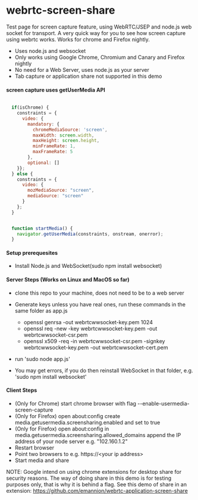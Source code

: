 webrtc-screen-share    
===================


Test page for screen capture feature, using WebRTC/JSEP and node.js web socket for transport. A very quick way for you to see how screen capture using webrtc works. Works for chrome and Firefox nightly.

- Uses node.js and websocket
- Only works using Google Chrome, Chromium and Canary and Firefox nightly
- No need for a Web Server, uses node.js as your server
- Tab capture or application share not supported in this demo


#### screen capture uses getUserMedia API

```javascript

  if(isChrome) {   
    constraints = { 
      video: {
        mandatory: {
          chromeMediaSource: 'screen',
          maxWidth: screen.width,
          maxHeight: screen.height,
          minFrameRate: 1,
          maxFrameRate: 5
        },  
        optional: []
    }}; 
  } else {
    constraints = { 
      video: {
        mozMediaSource: "screen",
        mediaSource: "screen"
      }   
    };  
  }


  function startMedia() {
    navigator.getUserMedia(constraints, onstream, onerror);
  }

```

####  Setup prerequesites

- Install Node.js  and  WebSocket(sudo npm install websocket)


####  Server Steps (Works on Linux and MacOS so far)

- clone this repo to your machine, does not need to be to a web server

- Generate keys unless you have real ones, run these commands in the same folder as app.js
  -  openssl genrsa -out webrtcwwsocket-key.pem 1024
  -  openssl req -new -key webrtcwwsocket-key.pem -out webrtcwwsocket-csr.pem
  -  openssl x509 -req -in webrtcwwsocket-csr.pem -signkey webrtcwwsocket-key.pem -out webrtcwwsocket-cert.pem
  
- run   'sudo node app.js'
- You may get errors, if you do then reinstall WebSocket in that folder, e.g. 'sudo npm install websocket'


####  Client Steps

- (Only for Chrome) start chrome browser with flag   --enable-usermedia-screen-capture 
- (Only for Firefox) open about:config create  media.getusermedia.screensharing.enabled and set to true
- (Only for Firefox) open about:config in media.getusermedia.screensharing.allowed_domains append the IP address of your node server e.g. "102.160.1.2"
- Restart browser
- Point two browsers to  e.g. https://\<your ip address\>
- Start media and share


NOTE: Google intend on using chrome extensions for desktop share for security reasons.  The way of doing share in this demo is for testing purposes only, that is why it is behind a flag.
See this demo of share in an extension: 
https://github.com/emannion/webrtc-application-screen-share


